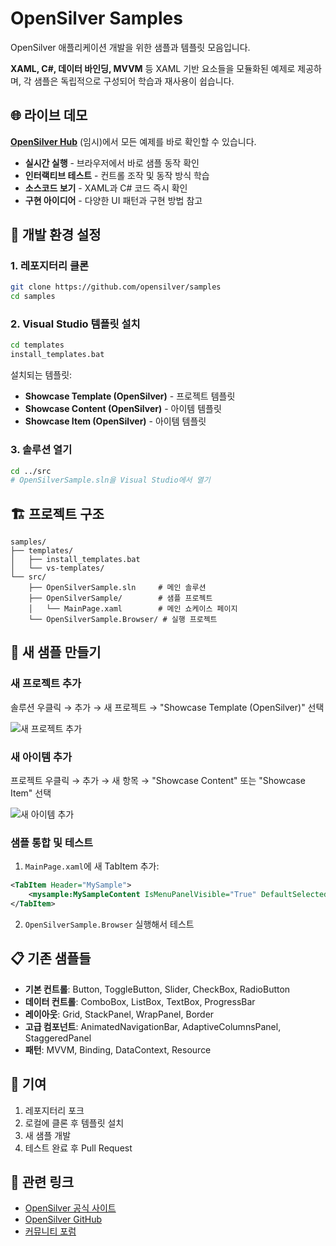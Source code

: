# OpenSilver Samples

OpenSilver 애플리케이션 개발을 위한 샘플과 템플릿 모음입니다.

**XAML, C#, 데이터 바인딩, MVVM** 등 XAML 기반 요소들을 모듈화된 예제로 제공하며, 각 샘플은 독립적으로 구성되어 학습과 재사용이 쉽습니다.

## 🌐 라이브 데모

**[OpenSilver Hub](https://opensilverhub.azurewebsites.net)** (임시)에서 모든 예제를 바로 확인할 수 있습니다.

- **실시간 실행** - 브라우저에서 바로 샘플 동작 확인
- **인터랙티브 테스트** - 컨트롤 조작 및 동작 방식 학습  
- **소스코드 보기** - XAML과 C# 코드 즉시 확인
- **구현 아이디어** - 다양한 UI 패턴과 구현 방법 참고

## 🚀 개발 환경 설정

### 1. 레포지터리 클론
```bash
git clone https://github.com/opensilver/samples
cd samples
```

### 2. Visual Studio 템플릿 설치
```bash
cd templates
install_templates.bat
```

설치되는 템플릿:
- **Showcase Template (OpenSilver)** - 프로젝트 템플릿
- **Showcase Content (OpenSilver)** - 아이템 템플릿
- **Showcase Item (OpenSilver)** - 아이템 템플릿

### 3. 솔루션 열기
```bash
cd ../src
# OpenSilverSample.sln을 Visual Studio에서 열기
```

## 🏗️ 프로젝트 구조

```
samples/
├── templates/
│   ├── install_templates.bat
│   └── vs-templates/
└── src/
    ├── OpenSilverSample.sln     # 메인 솔루션
    ├── OpenSilverSample/        # 샘플 프로젝트
    │   └── MainPage.xaml        # 메인 쇼케이스 페이지
    └── OpenSilverSample.Browser/ # 실행 프로젝트
```

## 🔧 새 샘플 만들기

### 새 프로젝트 추가
솔루션 우클릭 → 추가 → 새 프로젝트 → "Showcase Template (OpenSilver)" 선택

![새 프로젝트 추가](https://github.com/user-attachments/assets/08c6eaf8-be4d-4c25-84b2-7368be21f7ed)

### 새 아이템 추가
프로젝트 우클릭 → 추가 → 새 항목 → "Showcase Content" 또는 "Showcase Item" 선택

![새 아이템 추가](https://github.com/user-attachments/assets/7f818fcb-9bdd-44e3-8a4d-b28604711fd8)

### 샘플 통합 및 테스트
1. `MainPage.xaml`에 새 TabItem 추가:
```xml
<TabItem Header="MySample">
    <mysample:MySampleContent IsMenuPanelVisible="True" DefaultSelectedItemName="Basic"/>
</TabItem>
```

2. `OpenSilverSample.Browser` 실행해서 테스트

## 📋 기존 샘플들

- **기본 컨트롤**: Button, ToggleButton, Slider, CheckBox, RadioButton
- **데이터 컨트롤**: ComboBox, ListBox, TextBox, ProgressBar
- **레이아웃**: Grid, StackPanel, WrapPanel, Border
- **고급 컴포넌트**: AnimatedNavigationBar, AdaptiveColumnsPanel, StaggeredPanel
- **패턴**: MVVM, Binding, DataContext, Resource

## 🤝 기여

1. 레포지터리 포크
2. 로컬에 클론 후 템플릿 설치
3. 새 샘플 개발
4. 테스트 완료 후 Pull Request

## 🔗 관련 링크

- [OpenSilver 공식 사이트](https://opensilver.net/)
- [OpenSilver GitHub](https://github.com/opensilver/opensilver)
- [커뮤니티 포럼](https://forums.opensilver.net/)
